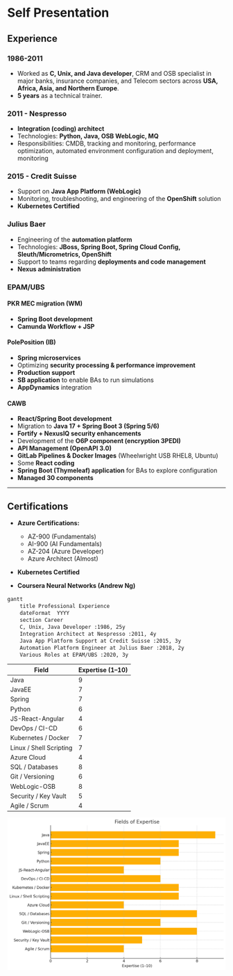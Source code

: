 # Self Presentation

## Experience

### 1986-2011
- Worked as **C, Unix, and Java developer**, CRM and OSB specialist in major banks, insurance companies, and Telecom sectors across **USA, Africa, Asia, and Northern Europe**.
- **5 years** as a technical trainer.

### 2011 - Nespresso
- **Integration (coding) architect**
- Technologies: **Python, Java, OSB WebLogic, MQ**
- Responsibilities: CMDB, tracking and monitoring, performance optimization, automated environment configuration and deployment, monitoring

### 2015 - Credit Suisse
- Support on **Java App Platform (WebLogic)**
- Monitoring, troubleshooting, and engineering of the **OpenShift** solution
- **Kubernetes Certified**

### Julius Baer
- Engineering of the **automation platform**
- Technologies: **JBoss, Spring Boot, Spring Cloud Config, Sleuth/Micrometrics, OpenShift**
- Support to teams regarding **deployments and code management**
- **Nexus administration**

### EPAM/UBS

#### PKR MEC migration (WM)
- **Spring Boot development**
- **Camunda Workflow + JSP**

#### PolePosition (IB)
- **Spring microservices**
- Optimizing **security processing & performance improvement**
- **Production support**
- **SB application** to enable BAs to run simulations
- **AppDynamics** integration

#### CAWB
- **React/Spring Boot development**
- Migration to **Java 17 + Spring Boot 3 (Spring 5/6)**
- **Fortify + NexusIQ security enhancements**
- Development of the **O6P component (encryption 3PEDI)**
- **API Management (OpenAPI 3.0)**
- **GitLab Pipelines & Docker Images** (Wheelwright USB RHEL8, Ubuntu)
- Some **React coding**
- **Spring Boot (Thymeleaf) application** for BAs to explore configuration
- **Managed 30 components**

---

## Certifications

- **Azure Certifications:**
  - AZ-900 (Fundamentals)
  - AI-900 (AI Fundamentals)
  - AZ-204 (Azure Developer)
  - Azure Architect (Almost)
  
- **Kubernetes Certified**
- **Coursera Neural Networks (Andrew Ng)**

```mermaid
gantt
    title Professional Experience
    dateFormat  YYYY
    section Career
    C, Unix, Java Developer :1986, 25y
    Integration Architect at Nespresso :2011, 4y
    Java App Platform Support at Credit Suisse :2015, 3y
    Automation Platform Engineer at Julius Baer :2018, 2y
    Various Roles at EPAM/UBS :2020, 3y
```



| Field                   | Expertise (1–10) |
|-------------------------|------------------|
| Java                    | 9                |
| JavaEE                  | 7                |
| Spring                  | 7                |
| Python                  | 6                |
| JS-React-Angular        | 4                |
| DevOps / CI-CD          | 6                |
| Kubernetes / Docker     | 7                |
| Linux / Shell Scripting | 7                |
| Azure Cloud             | 4                |
| SQL / Databases         | 8                |
| Git / Versioning        | 6                |
| WebLogic-OSB            | 8                |
| Security / Key Vault    | 5                |
| Agile / Scrum           | 4                |




![Expertise Chart](expertise_chart.png)

